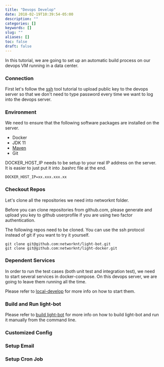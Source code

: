 ```yaml
---
title: "Devops Develop"
date: 2018-02-19T10:39:54-05:00
description: ""
categories: []
keywords: []
slug: ""
aliases: []
toc: false
draft: false
---
```


In this tutorial, we are going to set up an automatic build process on our devops VM running in a data center.

### Connection

First let's follow the [ssh] tool tutorial to upload public key to the devops server so that we don't need to type password every time we want to log into the devops server.

### Environment

We need to ensure that the following software packages are installed on the server.

* Docker
* JDK 11
* [Maven][]
* Git

DOCKER_HOST_IP needs to be setup to your real IP address on the server. It is easier to just put it into .bashrc file at the end. 

```
DOCKER_HOST_IP=xx.xxx.xxx.xx
```

### Checkout Repos

Let's clone all the repositories we need into networknt folder.

Before you can clone repositories from github.com, please generate and upload you key to github userprofile if you are using two factor authentication.

The following repos need to be cloned. You can use the ssh protocol instead of git if you want to try it yourself.

```
git clone git@github.com:networknt/light-bot.git
git clone git@github.com:networknt/light-docker.git
```

### Dependent Services

In order to run the test cases (both unit test and integration test), we need to start several services in docker-compose. On this devops server, we are going to leave them running all the time. 

Please refer to [local-develop][] for more info on how to start them. 

### Build and Run light-bot

Please refer to [build light-bot][] for more info on how to build light-bot and run it manually from the command line. 

### Customized Config


### Setup Email


### Setup Cron Job



[ssh]: /tool/ssh/
[Maven]: /tool/maven/
[local-develop]: /tutorial/bot/local-develop/
[build light-bot]: /tutorial/bot/build-light-bot/
